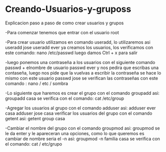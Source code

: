 # Creando-Usuarios-y-gruposs

Explicacion paso a paso de como crear usuarios y grupos

-Para comenzar tenemos que entrar con el usuario root

-Para crear usuario utilizamos en comando useradd, lo utilizaremos asi useradd jose useradd ever ya creamos los usuarios, los verificamos con este comando: nano /etc/passwd luego damos Ctrl + x para salir

-luego ponemos una contraseña a los usuarios con el siguiente comando passwd + elnombre de usuario passwd ever y nos
pedira que escribas una contaseña, luego nos pide que la vuelvas a escribir la contraseña se hace lo mismo con este usuario passwd jose se verifican las contraseñas con este comando : nano / etc / sombra

-Lo siguiente que haremos es crear el grupo con el comando groupadd asi: groupadd casa se verifica con el comando: cat /etc/group

-Agregar los usuarios al grupo con el comando adduser asi: adduser ever casa adduser jose casa verificar los usuarios del grupo con el comando getent asi: getent group casa

-Cambiar el nombre del grupo con el comando groupmod asi: groupmod se le da enter y le apareceran una opciones, como lo que queremos es cambiar de nombre seria el -n asi: groupmod -n familia casa se verifica con el comando: cat / etc/grupo
